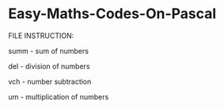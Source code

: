 # Easy-Maths-Codes-On-Pascal


FILE INSTRUCTION:

summ - sum of numbers

del - division of numbers

vch - number subtraction

um - multiplication of numbers
